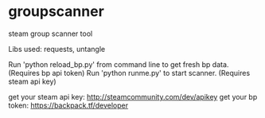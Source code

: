 # groupscanner
steam group scanner tool

Libs used: requests, untangle

Run 'python reload_bp.py' from command line to get fresh bp data. (Requires bp api token)
Run 'python runme.py'  to start scanner. (Requires steam api key)

get your steam api key: http://steamcommunity.com/dev/apikey
get your bp token: https://backpack.tf/developer
